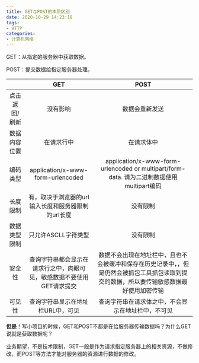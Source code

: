 ```yaml
---
title: GET与POST的本质区别
date: 2020-10-29 14:23:18
tags:
- HTTP
categories:
- 计算机网络
---
```


GET：从指定的服务器中获取数据。

POST：提交数据给指定服务器处理。

|               |                             GET                              |                             POST                             |
| :-----------: | :----------------------------------------------------------: | :----------------------------------------------------------: |
| 点击返回/刷新 |                           没有影响                           |                        数据会重新发送                        |
| 数据内容位置  |                          在请求行中                          |                          在请求体中                          |
|   编码类型    |              application/x-www-form-urlencoded               | application/x-www-form-urlencoded or multipart/form-data. 请为二进制数据使用multipart编码 |
|   长度限制    |      有，取决于浏览器的url输入长度和服务器限制的url长度      |                           没有限制                           |
| 数据类型限制  |                     只允许ASCLL字符类型                      |                           没有限制                           |
|    安全性     | 查询字符串都会显示在请求行之中，肉眼可见，敏感数据不要使用GET请求提交 | 数据不会出现在地址栏中，且也不会被缓冲和保存在历史记录中，，但是仍然会被抓包工具抓包读取到提交的数据，所以要传输敏感数据最好使用加密传输 |
|    可见性     |              查询字符串显示在地址栏URL中，可见               |      查询字符串在请求体之中，不会显示在地址栏中，不可见      |

**但是**！写小项目的时候，GET和POST不都是在给服务器传输数据吗？为什么GET说就是获取数据呢？

业务期望，不是技术限制，GET一般是作为请求指定服务器上的相关资源，不做修改，而POST等方法才能对服务器的资源进行数据的修改。